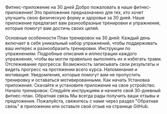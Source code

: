 Фитнес-приложение на 30 дней
Добро пожаловать в наше фитнес-приложение! Это приложение предназначено для тех, кто хочет улучшить свою физическую форму и здоровье за 30 дней. Наше приложение предлагает вам разнообразные тренировки и упражнения, которые помогут вам достичь своих целей.

Основные особенности
План тренировок на 30 дней: Каждый день включает в себя уникальный набор упражнений, чтобы поддерживать ваш интерес и разнообразить тренировки.
Инструкции по упражнениям: Подробные описания и иллюстрации каждого упражнения, чтобы вы могли правильно выполнять их и избегать травм.
Отслеживание прогресса: Возможность записывать свои результаты и видеть прогресс на протяжении всего курса.
Напоминания и мотивация: Уведомления, которые помогут вам не пропустить тренировку и оставаться мотивированными.
Как начать
Установка приложения: Скачайте и установите приложение на свое устройство.
Начало тренировок: Следуйте инструкциям и начните свой 30-дневный фитнес-план.
Обратная связь
Мы всегда рады получить ваши отзывы и предложения. Пожалуйста, свяжитесь с нами через раздел "Обратная связь" в приложении или оставьте свой отзыв на странице GitHub.
